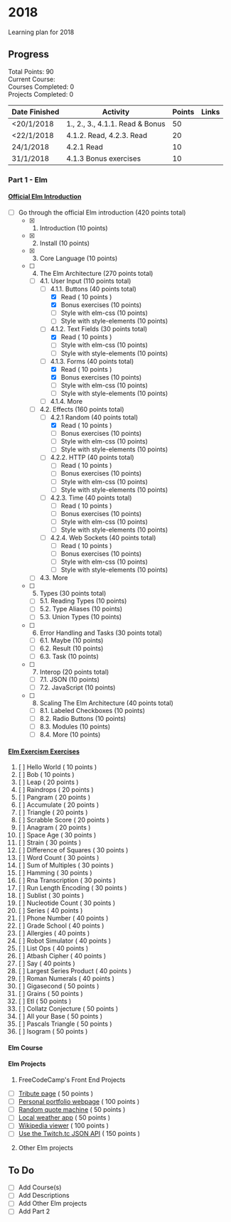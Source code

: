 # 2018
Learning plan for 2018

## Progress

Total Points: 90 <br>
Current Course: <br>
Courses Completed: 0 <br>
Projects Completed: 0

| Date Finished |          Activity               | Points |     Links    |
| ------------- | ------------------------------  | ------ | -------------------------------------- |
| <20/1/2018    | 1., 2., 3., 4.1.1. Read & Bonus |   50   |  |
| <22/1/2018    | 4.1.2. Read, 4.2.3. Read        |   20   |  |
|  24/1/2018    | 4.2.1 Read                      |   10   |  |
|  31/1/2018    | 4.1.3 Bonus exercises           |   10   |  |

### Part 1 - Elm
#### [Official Elm Introduction](https://guide.elm-lang.org)
- [ ] Go through the official Elm introduction (420 points total)
  - [x] 1. Introduction (10 points)
  - [x] 2. Install (10 points)
  - [x] 3. Core Language (10 points)
  - [ ] 4. The Elm Architecture (270 points total)
    - [ ] 4.1. User Input (110 points total)
      - [ ] 4.1.1. Buttons (40 points total)
        - [x] Read ( 10 points )
        - [x] Bonus exercises (10 points)
        - [ ] Style with elm-css (10 points)
        - [ ] Style with style-elements (10 points)
      - [ ] 4.1.2. Text Fields (30 points total)
        - [x] Read ( 10 points )
        - [ ] Style with elm-css (10 points)
        - [ ] Style with style-elements (10 points)
      - [ ] 4.1.3. Forms (40 points total)
        - [x] Read ( 10 points )
        - [x] Bonus exercises (10 points)
        - [ ] Style with elm-css (10 points)
        - [ ] Style with style-elements (10 points)
      - [ ] 4.1.4. More
    - [ ] 4.2. Effects (160 points total)
      - [ ] 4.2.1 Random (40 points total)
        - [x] Read ( 10 points )
        - [ ] Bonus exercises (10 points)
        - [ ] Style with elm-css (10 points)
        - [ ] Style with style-elements (10 points)
      - [ ] 4.2.2. HTTP (40 points total)
        - [ ] Read ( 10 points )
        - [ ] Bonus exercises (10 points)
        - [ ] Style with elm-css (10 points)
        - [ ] Style with style-elements (10 points)
      - [ ] 4.2.3. Time (40 points total)
        - [ ] Read ( 10 points )
        - [ ] Bonus exercises (10 points)
        - [ ] Style with elm-css (10 points)
        - [ ] Style with style-elements (10 points)
      - [ ] 4.2.4. Web Sockets (40 points total)
        - [ ] Read ( 10 points )
        - [ ] Bonus exercises (10 points)
        - [ ] Style with elm-css (10 points)
        - [ ] Style with style-elements (10 points)
     - [ ] 4.3. More
  - [ ] 5. Types (30 points total)
    - [ ] 5.1. Reading Types (10 points)
    - [ ] 5.2. Type Aliases (10 points)
    - [ ] 5.3. Union Types (10 points)
  - [ ] 6. Error Handling and Tasks (30 points total)
    - [ ] 6.1. Maybe (10 points)
    - [ ] 6.2. Result (10 points)
    - [ ] 6.3. Task (10 points)
  - [ ] 7. Interop (20 points total)
    - [ ] 7.1. JSON (10 points)
    - [ ] 7.2. JavaScript (10 points)
  - [ ] 8. Scaling The Elm Architecture (40 points total)
    - [ ] 8.1. Labeled Checkboxes (10 points)
    - [ ] 8.2. Radio Buttons (10 points)
    - [ ] 8.3. Modules (10 points)
    - [ ] 8.4. More (10 points)

#### [Elm Exercism Exercises](exercism.io/languages/elm/exercises)
1. [ ] Hello World ( 10 points )
2. [ ] Bob ( 10 points )
3. [ ] Leap ( 20 points )
4. [ ] Raindrops ( 20 points )
5. [ ] Pangram ( 20 points )
6. [ ] Accumulate ( 20 points )
7. [ ] Triangle ( 20 points )
8. [ ] Scrabble Score ( 20 points )
9. [ ] Anagram ( 20 points )
10. [ ] Space Age ( 30 points )
11. [ ] Strain ( 30 points )
12. [ ] Difference of Squares ( 30 points )
13. [ ] Word Count ( 30 points )
14. [ ] Sum of Multiples ( 30 points )
15. [ ] Hamming ( 30 points )
16. [ ] Rna Transcription ( 30 points )
17. [ ] Run Length Encoding ( 30 points )
18. [ ] Sublist ( 30 points )
19. [ ] Nucleotide Count ( 30 points )
20. [ ] Series ( 40 points )
21. [ ] Phone Number ( 40 points )
22. [ ] Grade School ( 40 points )
23. [ ] Allergies ( 40 points )
24. [ ] Robot Simulator ( 40 points )
25. [ ] List Ops ( 40 points )
26. [ ] Atbash Cipher ( 40 points )
27. [ ] Say ( 40 points )
28. [ ] Largest Series Product ( 40 points )
29. [ ] Roman Numerals ( 40 points )
30. [ ] Gigasecond ( 50 points )
31. [ ] Grains ( 50 points )
32. [ ] Etl ( 50 points )
33. [ ] Collatz Conjecture ( 50 points )
34. [ ] All your Base ( 50 points )
35. [ ] Pascals Triangle ( 50 points )
36. [ ] Isogram ( 50 points )

#### Elm Course


#### Elm Projects
1. FreeCodeCamp's Front End Projects
  - [ ] [Tribute page](https://www.freecodecamp.org/challenges/build-a-tribute-page) ( 50 points )
  - [ ] [Personal portfolio webpage](https://www.freecodecamp.org/challenges/build-a-personal-portfolio-webpage) ( 100 points )
  - [ ] [Random quote machine](https://www.freecodecamp.org/challenges/build-a-random-quote-machine) ( 50 points )
  - [ ] [Local weather app](https://www.freecodecamp.org/challenges/show-the-local-weather) ( 50 points )
  - [ ] [Wikipedia viewer](https://www.freecodecamp.org/challenges/build-a-wikipedia-viewer) ( 100 points )
  - [ ] [Use the Twitch.tc JSON API](https://www.freecodecamp.org/challenges/use-the-twitchtv-json-api) ( 150 points )
2. Other Elm projects

## To Do
- [ ] Add Course(s)
- [ ] Add Descriptions
- [ ] Add Other Elm projects
- [ ] Add Part 2
